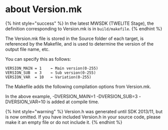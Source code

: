 # about Version.mk

{% hint style="success" %}
In the latest MWSDK (TWELITE Stage), the definition corresponding to Version.mk is in `build/makefile`.
{% endhint %}

The Version.mk file is stored in the Source folder of each target, is referenced by the Makefile, and is used to determine the version of the output file name, etc.

You can specify this as follows:

```
VERSION_MAIN = 1 	← Main version(0-255)
VERSION_SUB  = 3	← Sub version(0-255)
VERSION_VAR  = 10	← Variation(0-255)
```

The Makefile adds the following compilation options from Version.mk.

In the above example, -DVERSION_MAIN=1 -DVERSION_SUB=3 -DVERSION_VAR=10 is added at compile time.

{% hint style="warning" %}
Version.h was generated until SDK 2013/11, but is now omitted. If you have included Version.h in your source code, please make it an empty file or do not include it.
{% endhint %}

